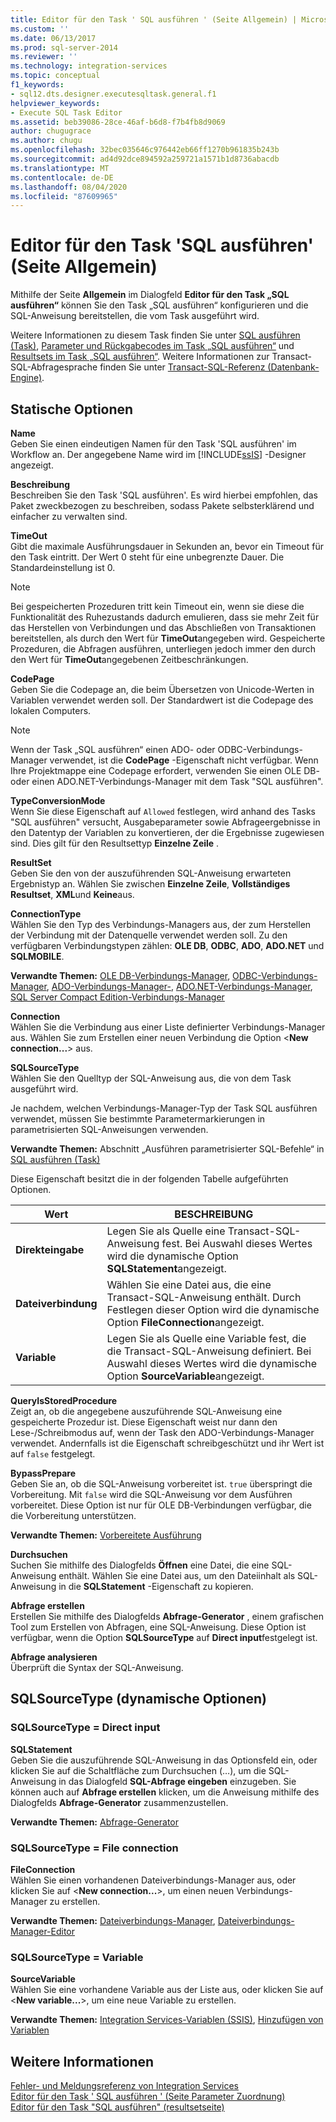 ```yaml
---
title: Editor für den Task ' SQL ausführen ' (Seite Allgemein) | Microsoft-Dokumentation
ms.custom: ''
ms.date: 06/13/2017
ms.prod: sql-server-2014
ms.reviewer: ''
ms.technology: integration-services
ms.topic: conceptual
f1_keywords:
- sql12.dts.designer.executesqltask.general.f1
helpviewer_keywords:
- Execute SQL Task Editor
ms.assetid: beb39086-28ce-46af-b6d8-f7b4fb8d9069
author: chugugrace
ms.author: chugu
ms.openlocfilehash: 32bec035646c976442eb66ff1270b961835b243b
ms.sourcegitcommit: ad4d92dce894592a259721a1571b1d8736abacdb
ms.translationtype: MT
ms.contentlocale: de-DE
ms.lasthandoff: 08/04/2020
ms.locfileid: "87609965"
---
```

# <a name="execute-sql-task-editor-general-page"></a>Editor für den Task 'SQL ausführen' (Seite Allgemein)
  Mithilfe der Seite **Allgemein** im Dialogfeld **Editor für den Task „SQL ausführen“** können Sie den Task „SQL ausführen“ konfigurieren und die SQL-Anweisung bereitstellen, die vom Task ausgeführt wird.  
  
 Weitere Informationen zu diesem Task finden Sie unter [SQL ausführen (Task)](control-flow/execute-sql-task.md), [Parameter und Rückgabecodes im Task „SQL ausführen“](../../2014/integration-services/parameters-and-return-codes-in-the-execute-sql-task.md) und [Resultsets im Task „SQL ausführen“](../../2014/integration-services/result-sets-in-the-execute-sql-task.md). Weitere Informationen zur Transact-SQL-Abfragesprache finden Sie unter [Transact-SQL-Referenz &#40;Datenbank-Engine&#41;](/sql/t-sql/language-reference).  
  
## <a name="static-options"></a>Statische Optionen  
 **Name**  
 Geben Sie einen eindeutigen Namen für den Task 'SQL ausführen' im Workflow an. Der angegebene Name wird im [!INCLUDE[ssIS](../includes/ssis-md.md)] -Designer angezeigt.  
  
 **Beschreibung**  
 Beschreiben Sie den Task 'SQL ausführen'. Es wird hierbei empfohlen, das Paket zweckbezogen zu beschreiben, sodass Pakete selbsterklärend und einfacher zu verwalten sind.  
  
 **TimeOut**  
 Gibt die maximale Ausführungsdauer in Sekunden an, bevor ein Timeout für den Task eintritt. Der Wert 0 steht für eine unbegrenzte Dauer. Die Standardeinstellung ist 0.  
  
> [!NOTE]  
>  Bei gespeicherten Prozeduren tritt kein Timeout ein, wenn sie diese die Funktionalität des Ruhezustands dadurch emulieren, dass sie mehr Zeit für das Herstellen von Verbindungen und das Abschließen von Transaktionen bereitstellen, als durch den Wert für **TimeOut**angegeben wird. Gespeicherte Prozeduren, die Abfragen ausführen, unterliegen jedoch immer den durch den Wert für **TimeOut**angegebenen Zeitbeschränkungen.  
  
 **CodePage**  
 Geben Sie die Codepage an, die beim Übersetzen von Unicode-Werten in Variablen verwendet werden soll. Der Standardwert ist die Codepage des lokalen Computers.  
  
> [!NOTE]  
>  Wenn der Task „SQL ausführen“ einen ADO- oder ODBC-Verbindungs-Manager verwendet, ist die **CodePage** -Eigenschaft nicht verfügbar. Wenn Ihre Projektmappe eine Codepage erfordert, verwenden Sie einen OLE DB- oder einen ADO.NET-Verbindungs-Manager mit dem Task "SQL ausführen".  
  
 **TypeConversionMode**  
 Wenn Sie diese Eigenschaft auf `Allowed` festlegen, wird anhand des Tasks "SQL ausführen" versucht, Ausgabeparameter sowie Abfrageergebnisse in den Datentyp der Variablen zu konvertieren, der die Ergebnisse zugewiesen sind. Dies gilt für den Resultsettyp **Einzelne Zeile** .  
  
 **ResultSet**  
 Geben Sie den von der auszuführenden SQL-Anweisung erwarteten Ergebnistyp an. Wählen Sie zwischen **Einzelne Zeile**, **Vollständiges Resultset**, **XML**und **Keine**aus.  
  
 **ConnectionType**  
 Wählen Sie den Typ des Verbindungs-Managers aus, der zum Herstellen der Verbindung mit der Datenquelle verwendet werden soll. Zu den verfügbaren Verbindungstypen zählen: **OLE DB**, **ODBC**, **ADO**, **ADO.NET** und **SQLMOBILE**.  
  
 **Verwandte Themen:** [OLE DB-Verbindungs-Manager](connection-manager/ole-db-connection-manager.md), [ODBC-Verbindungs-Manager](connection-manager/odbc-connection-manager.md), [ADO-Verbindungs-Manager-](connection-manager/ado-connection-manager.md), [ADO.NET-Verbindungs-Manager](connection-manager/ado-net-connection-manager.md), [SQL Server Compact Edition-Verbindungs-Manager](connection-manager/sql-server-compact-edition-connection-manager.md)  
  
 **Connection**  
 Wählen Sie die Verbindung aus einer Liste definierter Verbindungs-Manager aus. Wählen Sie zum Erstellen einer neuen Verbindung die Option \<**New connection...**> aus.  
  
 **SQLSourceType**  
 Wählen Sie den Quelltyp der SQL-Anweisung aus, die von dem Task ausgeführt wird.  
  
 Je nachdem, welchen Verbindungs-Manager-Typ der Task SQL ausführen verwendet, müssen Sie bestimmte Parametermarkierungen in parametrisierten SQL-Anweisungen verwenden.  
  
 **Verwandte Themen:** Abschnitt „Ausführen parametrisierter SQL-Befehle“ in [SQL ausführen (Task)](control-flow/execute-sql-task.md)  
  
 Diese Eigenschaft besitzt die in der folgenden Tabelle aufgeführten Optionen.  
  
|Wert|BESCHREIBUNG|  
|-----------|-----------------|  
|**Direkteingabe**|Legen Sie als Quelle eine Transact-SQL-Anweisung fest. Bei Auswahl dieses Wertes wird die dynamische Option **SQLStatement**angezeigt.|  
|**Dateiverbindung**|Wählen Sie eine Datei aus, die eine Transact-SQL-Anweisung enthält. Durch Festlegen dieser Option wird die dynamische Option **FileConnection**angezeigt.|  
|**Variable**|Legen Sie als Quelle eine Variable fest, die die Transact-SQL-Anweisung definiert. Bei Auswahl dieses Wertes wird die dynamische Option **SourceVariable**angezeigt.|  
  
 **QueryIsStoredProcedure**  
 Zeigt an, ob die angegebene auszuführende SQL-Anweisung eine gespeicherte Prozedur ist. Diese Eigenschaft weist nur dann den Lese-/Schreibmodus auf, wenn der Task den ADO-Verbindungs-Manager verwendet. Andernfalls ist die Eigenschaft schreibgeschützt und ihr Wert ist auf `false` festgelegt.  
  
 **BypassPrepare**  
 Geben Sie an, ob die SQL-Anweisung vorbereitet ist.  `true` überspringt die Vorbereitung. Mit `false` wird die SQL-Anweisung vor dem Ausführen vorbereitet. Diese Option ist nur für OLE DB-Verbindungen verfügbar, die die Vorbereitung unterstützen.  
  
 **Verwandte Themen:**  [Vorbereitete Ausführung](../relational-databases/native-client-odbc-queries/executing-statements/prepared-execution.md)  
  
 **Durchsuchen**  
 Suchen Sie mithilfe des Dialogfelds **Öffnen** eine Datei, die eine SQL-Anweisung enthält. Wählen Sie eine Datei aus, um den Dateiinhalt als SQL-Anweisung in die **SQLStatement** -Eigenschaft zu kopieren.  
  
 **Abfrage erstellen**  
 Erstellen Sie mithilfe des Dialogfelds **Abfrage-Generator** , einem grafischen Tool zum Erstellen von Abfragen, eine SQL-Anweisung. Diese Option ist verfügbar, wenn die Option **SQLSourceType** auf **Direct input**festgelegt ist.  
  
 **Abfrage analysieren**  
 Überprüft die Syntax der SQL-Anweisung.  
  
## <a name="sqlsourcetype-dynamic-options"></a>SQLSourceType (dynamische Optionen)  
  
### <a name="sqlsourcetype--direct-input"></a>SQLSourceType = Direct input  
 **SQLStatement**  
 Geben Sie die auszuführende SQL-Anweisung in das Optionsfeld ein, oder klicken Sie auf die Schaltfläche zum Durchsuchen (…), um die SQL-Anweisung in das Dialogfeld **SQL-Abfrage eingeben** einzugeben. Sie können auch auf **Abfrage erstellen** klicken, um die Anweisung mithilfe des Dialogfelds **Abfrage-Generator** zusammenzustellen.  
  
 **Verwandte Themen:** [Abfrage-Generator](../../2014/integration-services/query-builder.md)  
  
### <a name="sqlsourcetype--file-connection"></a>SQLSourceType = File connection  
 **FileConnection**  
 Wählen Sie einen vorhandenen Dateiverbindungs-Manager aus, oder klicken Sie auf \<**New connection...**>, um einen neuen Verbindungs-Manager zu erstellen.  
  
 **Verwandte Themen:** [Dateiverbindungs-Manager](connection-manager/file-connection-manager.md), [Dateiverbindungs-Manager-Editor](../../2014/integration-services/file-connection-manager-editor.md)  
  
### <a name="sqlsourcetype--variable"></a>SQLSourceType = Variable  
 **SourceVariable**  
 Wählen Sie eine vorhandene Variable aus der Liste aus, oder klicken Sie auf \<**New variable...**>, um eine neue Variable zu erstellen.  
  
 **Verwandte Themen:** [Integration Services-Variablen &#40;SSIS&#41;](integration-services-ssis-variables.md), [Hinzufügen von Variablen](../../2014/integration-services/add-variable.md)  
  
## <a name="see-also"></a>Weitere Informationen  
 [Fehler- und Meldungsreferenz von Integration Services](../../2014/integration-services/integration-services-error-and-message-reference.md)   
 [Editor für den Task ' SQL ausführen ' &#40;Seite Parameter Zuordnung&#41;](../../2014/integration-services/execute-sql-task-editor-parameter-mapping-page.md)   
 [Editor für den Task "SQL ausführen" &#40;resultsetseite&#41;](../../2014/integration-services/execute-sql-task-editor-result-set-page.md)  
  
  

